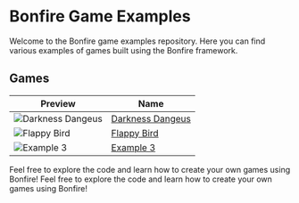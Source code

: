 # Bonfire Game Examples

Welcome to the Bonfire game examples repository. Here you can find various examples of games built using the Bonfire framework.

## Games

| Preview | Name |
|--------------|-----------|
| ![Darkness Dangeus](https://github.com/RafaelBarbosatec/darkness_dungeon/raw/main/preview.png) | [Darkness Dangeus](https://github.com/RafaelBarbosatec/darkness_dungeon) |
| ![Flappy Bird](flappy_bird/preview.png) | [Flappy Bird](flappy_bird) |
| ![Example 3](./path/to/example3/preview.png) | [Example 3](./path/to/example3) |

Feel free to explore the code and learn how to create your own games using Bonfire!
Feel free to explore the code and learn how to create your own games using Bonfire!